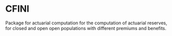 
<!-- README.md is generated from README.Rmd. Please edit that file -->
CFINI
=====

Package for actuarial computation for the computation of actuarial reserves, for closed and open 
open populations with different premiums and benefits.
